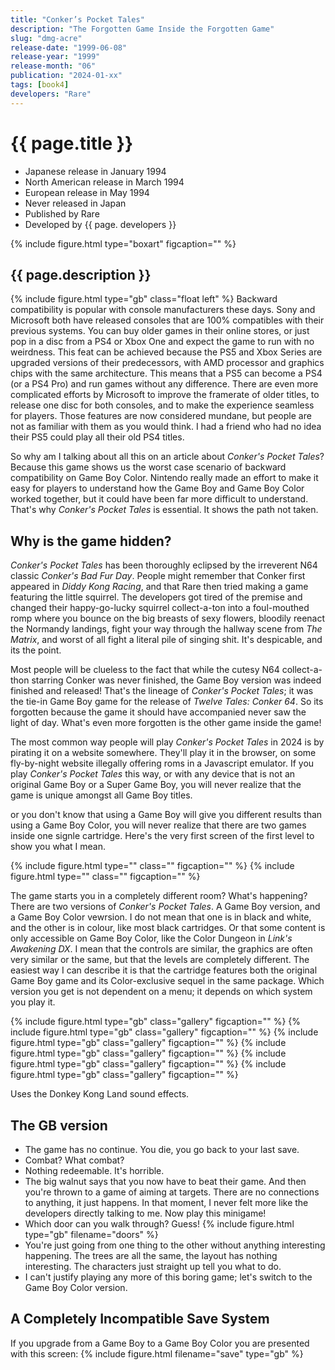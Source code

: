 ```yaml
---
title: "Conker’s Pocket Tales"
description: "The Forgotten Game Inside the Forgotten Game"
slug: "dmg-acre"
release-date: "1999-06-08"
release-year: "1999"
release-month: "06"
publication: "2024-01-xx"
tags: [book4]
developers: "Rare"
---
```

# {{ page.title }}

- Japanese release in January 1994
- North American release in March 1994
- European release in May 1994
- Never released in Japan
- Published by Rare
- Developed by {{ page. developers }}

{% include figure.html type="boxart" figcaption="" %}

## {{ page.description }}

{% include figure.html type="gb" class="float left" %}
Backward compatibility is popular with console manufacturers these days. Sony and Microsoft both have released consoles that are 100% compatibles with their previous systems. You can buy older games in their online stores, or just pop in a disc from a PS4 or Xbox One and expect the game to run with no weirdness. This feat can be achieved because the PS5 and Xbox Series are upgraded versions of their predecessors, with AMD processor and graphics chips with the same architecture. This means that a PS5 can become a PS4 (or a PS4 Pro) and run games without any difference. There are even more complicated efforts by Microsoft to improve the framerate of older titles, to release one disc for both consoles, and to make the experience seamless for players. Those features are now considered mundane, but people are not as familiar with them as you would think. I had a friend who had no idea their PS5 could play all their old PS4 titles.

So why am I talking about all this on an article about *Conker's Pocket Tales*? Because this game shows us the worst case scenario of backward compatibility on Game Boy Color. Nintendo really made an effort to make it easy for players to understand how the Game Boy and Game Boy Color worked together, but it could have been far more difficult to understand. That's why *Conker's Pocket Tales* is essential. It shows the path not taken.

## Why is the game hidden?

*Conker's Pocket Tales* has been thoroughly eclipsed by the irreverent N64 classic *Conker's Bad Fur Day*. People might remember that Conker first appeared in *Diddy Kong Racing*, and that Rare then tried making a game featuring the little squirrel. The developers got tired of the premise and changed their happy-go-lucky squirrel collect-a-ton into a foul-mouthed romp where you bounce on the big breasts of sexy flowers, bloodily reenact the Normandy landings, fight your way through the hallway scene from *The Matrix*, and worst of all fight a literal pile of singing shit. It's despicable, and its the point.

Most people will be clueless to the fact that while the cutesy N64 collect-a-thon starring Conker was never finished, the Game Boy version was indeed finished and released! That's the lineage of *Conker's Pocket Tales*; it was the tie-in Game Boy game for the release of *Twelve Tales: Conker 64*. So its forgotten because the game it should have accompanied never saw the light of day. What's even more forgotten is the other game inside the game!

The most common way people will play *Conker's Pocket Tales* in 2024 is by pirating it on a website somewhere. They'll play it in the browser, on some fly-by-night website illegally offering roms in a Javascript emulator. If you play *Conker's Pocket Tales* this way, or with any device that is not an original Game Boy or a Super Game Boy, you will never realize that the game is unique amongst all Game Boy titles.


 or you don't know that using a Game Boy will give you different results than using a Game Boy Color, you will never realize that there are two games inside one signle cartridge. Here's the very first screen of the first level to show you what I mean.

{% include figure.html type="" class="" figcaption="" %}
{% include figure.html type="" class="" figcaption="" %}

The game starts you in a completely different room? What's happening? There are two versions of *Conker's Pocket Tales*. A Game Boy version, and a Game Boy Color vewrsion. I do not mean that one is in black and white, and the other is in colour, like most black cartridges. Or that some content is only accessible on Game Boy Color, like the Color Dungeon in *Link's Awakening DX*. I mean that the controls are similar, the graphics are often very similar or the same, but that the levels are completely different. The easiest way I can describe it is that the cartridge features both the original Game Boy game and its Color-exclusive sequel in the same package. Which version you get is not dependent on a menu; it depends on which system you play it.

<div class="gallery">
{% include figure.html type="gb" class="gallery" figcaption="" %}
{% include figure.html type="gb" class="gallery" figcaption="" %}
{% include figure.html type="gb" class="gallery" figcaption="" %}
{% include figure.html type="gb" class="gallery" figcaption="" %}
{% include figure.html type="gb" class="gallery" figcaption="" %}
{% include figure.html type="gb" class="gallery" figcaption="" %}
</div>





Uses the Donkey Kong Land sound effects.

## The GB version
- The game has no continue. You die, you go back to your last save.
- Combat? What combat?
- Nothing redeemable. It's horrible.
- The big walnut says that you now have to beat their game. And then you're thrown to a game of aiming at targets. There are no connections to anything, it just happens. In that moment, I never felt more like the developers directly talking to me. Now play this minigame!
- Which door can you walk through? Guess!
{% include figure.html type="gb" filename="doors" %}
- You're just going from one thing to the other without anything interesting happening. The trees are all the same, the layout has nothing interesting. The characters just straight up tell you what to do.
- I can't justify playing any more of this boring game; let's switch to the Game Boy Color version.

## A Completely Incompatible Save System

If you upgrade from a Game Boy to a Game Boy Color you are presented with this screen:
{% include figure.html filename="save" type="gb" %}